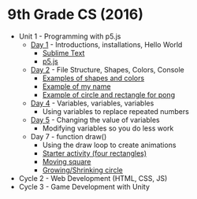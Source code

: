 # 9th Grade CS (2016)

* Unit 1 - Programming with p5.js
  * [Day 1](https://github.com/lminsky/9th-Grade-CS/tree/master/Classwork/2016-11-10) - Introductions, installations, Hello World
    * [Sublime Text](https://www.sublimetext.com/)
    * [p5.js](https://p5js.org/)
  * [Day 2](https://github.com/lminsky/9th-Grade-CS/tree/master/Classwork/2016-11-11) - File Structure, Shapes, Colors, Console
    * [Examples of shapes and colors](https://github.com/lminsky/9th-Grade-CS/tree/master/Classwork/2016-11-11)
    * [Example of my name](https://github.com/lminsky/9th-Grade-CS/tree/master/Classwork/2016-11-11_name)
    * [Example of circle and rectangle for pong](https://github.com/lminsky/9th-Grade-CS/tree/master/Classwork/2016-11-11_pong)
  * [Day 4](https://github.com/lminsky/9th-Grade-CS/tree/master/Classwork/2016-11-16_lines) - Variables, variables, variables
    * Using variables to replace repeated numbers
  * [Day 5](https://github.com/lminsky/9th-Grade-CS/tree/master/Classwork/2016-11-17) - Changing the value of variables
    * Modifying variables so you do less work
  * Day 7 - function draw()
    * Using the draw loop to create animations
    * [Starter activity (four rectangles)](https://github.com/lminsky/9th-Grade-CS/tree/master/Classwork/2016-11-21_boxes)
    * [Moving square](https://github.com/lminsky/9th-Grade-CS/tree/master/Classwork/2016-11-21_movingBox)
    * [Growing/Shrinking circle](https://github.com/lminsky/9th-Grade-CS/tree/master/Classwork/2016-11-21_growingCircle)
* Cycle 2 - Web Development (HTML, CSS, JS)
* Cycle 3 - Game Development with Unity